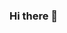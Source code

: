 ### Hi there 👋

<!--
**tusharxoxoxo/tusharxoxoxo** is a ✨ _special_ ✨ repository because its `README.md` (this file) appears on your GitHub profile.

Here are some ideas to get you started:

- 🔭 I’m currently working on ...  
- 🌱 I’m currently learning ... rust
- 👯 I’m looking to collaborate on ... nahh nahhh not now
- 🤔 I’m looking for help with ... nvim
- 💬 Ask me about ...
- 📫 How to reach me: ... linkedin or tusharxoxoxo@gmail.com
- ⚡ Fun fact: ... we can compare apples with oranges
-->
